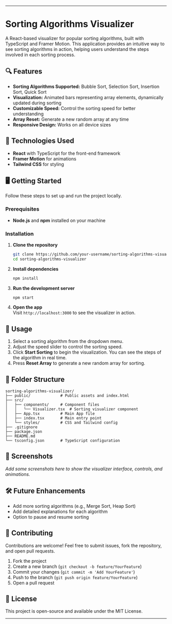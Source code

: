 

---

# Sorting Algorithms Visualizer

A React-based visualizer for popular sorting algorithms, built with TypeScript and Framer Motion. This application provides an intuitive way to see sorting algorithms in action, helping users understand the steps involved in each sorting process.

## 🔍 Features

- **Sorting Algorithms Supported:** Bubble Sort, Selection Sort, Insertion Sort, Quick Sort
- **Visualization:** Animated bars representing array elements, dynamically updated during sorting
- **Customizable Speed:** Control the sorting speed for better understanding
- **Array Reset:** Generate a new random array at any time
- **Responsive Design:** Works on all device sizes

## 🚀 Technologies Used

- **React** with TypeScript for the front-end framework
- **Framer Motion** for animations
- **Tailwind CSS** for styling

## 🖥️ Getting Started

Follow these steps to set up and run the project locally.

### Prerequisites

- **Node.js** and **npm** installed on your machine

### Installation

1. **Clone the repository**
   ```bash
   git clone https://github.com/your-username/sorting-algorithms-visualizer.git
   cd sorting-algorithms-visualizer
   ```

2. **Install dependencies**
   ```bash
   npm install
   ```

3. **Run the development server**
   ```bash
   npm start
   ```

4. **Open the app**  
   Visit `http://localhost:3000` to see the visualizer in action.

## 📄 Usage

1. Select a sorting algorithm from the dropdown menu.
2. Adjust the speed slider to control the sorting speed.
3. Click **Start Sorting** to begin the visualization. You can see the steps of the algorithm in real time.
4. Press **Reset Array** to generate a new random array for sorting.

## 📁 Folder Structure

```
sorting-algorithms-visualizer/
├── public/             # Public assets and index.html
├── src/
│   ├── components/     # Component files
│   │   └── Visualizer.tsx  # Sorting visualizer component
│   ├── App.tsx         # Main App file
│   ├── index.tsx       # Main entry point
│   └── styles/         # CSS and Tailwind config
├── .gitignore
├── package.json
├── README.md
└── tsconfig.json       # TypeScript configuration
```

## 🎨 Screenshots

_Add some screenshots here to show the visualizer interface, controls, and animations._

## 🛠️ Future Enhancements

- Add more sorting algorithms (e.g., Merge Sort, Heap Sort)
- Add detailed explanations for each algorithm
- Option to pause and resume sorting

## 🤝 Contributing

Contributions are welcome! Feel free to submit issues, fork the repository, and open pull requests.

1. Fork the project
2. Create a new branch (`git checkout -b feature/YourFeature`)
3. Commit your changes (`git commit -m 'Add YourFeature'`)
4. Push to the branch (`git push origin feature/YourFeature`)
5. Open a pull request

## 📄 License

This project is open-source and available under the MIT License.

---


